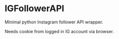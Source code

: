 # IGFollowerAPI

Minimal python Instagram follower API wrapper.

Needs cookie from logged in IG account via browser.